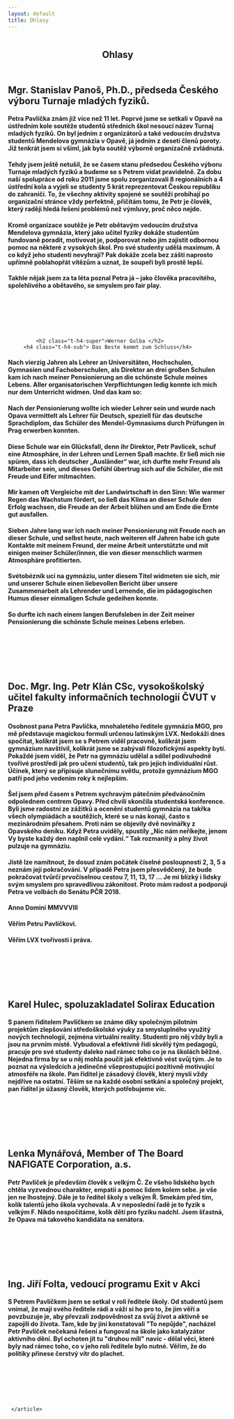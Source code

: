```yaml
---
layout: default
title: Ohlasy
---
```

<div class="row">
  <div class="medium-12  columns">
    <article itemtype="http://schema.org/BlogPosting" itemscope="">
      <link itemprop="mainEntityOfPage" href="/volby/senat/">
        <header class="c-page-header">
          <h1 itemprop="headline" class="c-page-title">Ohlasy</h1>
        </header>
         <h2 class="t-h4-super">Mgr. Stanislav Panoš, Ph.D., předseda Českého výboru Turnaje mladých fyziků. </h2>
          <h4 class="t-h4-sub">Petra Pavlíčka znám již více než 11 let. Poprvé jsme se setkali v Opavě na ústředním kole soutěže studentů středních škol nesoucí název Turnaj mladých fyziků. On byl jedním z organizátorů a také vedoucím družstva studentů Mendelova gymnázia v Opavě, já jedním z deseti členů poroty. Již tenkrát jsem si všiml, jak byla soutěž výborně organizačně zvládnutá. </h4>
          <h4 class="t-h4-sub">Tehdy jsem ještě netušil, že se časem stanu předsedou Českého výboru Turnaje mladých fyziků a budeme se s Petrem vídat pravidelně. Za dobu naší spolupráce od roku 2011 jsme spolu zorganizovali 8 regionálních a 4 ústřední kola a vyjeli se studenty 5 krát reprezentovat Českou republiku do zahraničí. To, že všechny aktivity spojené se soutěží probíhají po organizační stránce vždy perfektně, přičítám tomu, že Petr je člověk, který raději hledá řešení problémů než výmluvy, proč něco nejde.</h4>
          <h4 class="t-h4-sub">Kromě organizace soutěže je Petr obětavým vedoucím družstva Mendelova gymnázia, který jako učitel fyziky dokáže studentům fundovaně poradit, motivovat je, podporovat nebo jim zajistit
odbornou pomoc na některé z vysokých škol. Pro své studenty udělá maximum. A co když jeho studenti nevyhrají? Pak dokáže zcela bez zášti naprosto upřímně poblahopřát vítězům a uznat, že
soupeři byli prostě lepší.</h4>
          <h4 class="t-h4-sub">Takhle nějak jsem za ta léta poznal Petra já – jako člověka pracovitého, spolehlivého a obětavého, se smyslem pro fair play.</h4>

<p><br></p>
<p><br></p>
<p><br></p>


             <h2 class="t-h4-super">Werner Gulba </h2>
         <h4 class="t-h4-sub"> Das Beste kommt zum Schluss</h4>
<h4 class="t-h4-sub">Nach vierzig Jahren als Lehrer an Universitäten, Hochschulen, Gymnasien und Fachoberschulen, als Direktor an drei großen Schulen kam ich nach meiner Pensionierung an die schönste Schule meines Lebens. Aller organisatorischen Verpflichtungen ledig konnte ich mich nur dem Unterricht widmen. Und das kam so:</h4>
<h4 class="t-h4-sub">Nach der Pensionierung wollte ich wieder Lehrer sein und wurde nach Opava vermittelt als Lehrer für Deutsch, speziell für das deutsche Sprachdiplom, das Schüler des Mendel-Gymnasiums durch Prüfungen in Prag erwerben konnten.</h4>
<h4 class="t-h4-sub">Diese Schule war ein Glücksfall, denn ihr Direktor, Petr Pavlicek, schuf eine Atmosphäre, in der Lehren und Lernen Spaß machte. Er ließ mich nie spüren, dass ich deutscher „Ausländer“ war, ich durfte mehr Freund als Mitarbeiter sein, und dieses Gefühl übertrug sich auf die Schüler, die mit Freude und Eifer mitmachten. </h4>
<h4 class="t-h4-sub">Mir kamen oft Vergleiche mit der Landwirtschaft in den Sinn: Wie warmer Regen das Wachstum fördert, so ließ das Klima an dieser Schule den Erfolg wachsen, die Freude an der Arbeit blühen und am Ende die Ernte gut ausfallen.</h4>
<h4 class="t-h4-sub">Sieben Jahre lang war ich nach meiner Pensionierung mit Freude noch an dieser Schule, und selbst heute, nach weiteren elf Jahren habe ich gute Kontakte mit meinem Freund, der meine Arbeit unterstützte und mit einigen meiner Schüler/innen, die von dieser menschlich warmen Atmosphäre profitierten.</h4>
<h4 class="t-h4-sub">Svétobézník ucí na gymnáziu, unter diesem Titel widmeten sie sich, mir und unserer Schule einen liebevollen Bericht über unsere Zusammenarbeit als Lehrender und Lernende, die im pädagogischen Humus dieser einmaligen Schule gedeihen konnte.</h4>
<h4 class="t-h4-sub">So durfte ich nach einem langen Berufsleben in der Zeit meiner Pensionierung die schönste Schule meines Lebens erleben.</h4>

<p><br></p>
<p><br></p>
<p><br></p>
            <h2 class="t-h4-super">Doc. Mgr. Ing. Petr Klán CSc, vysokoškolský učitel fakulty informačních technologií ČVUT v Praze </h2>
          <h4 class="t-h4-sub">  Osobnost pana Petra Pavlíčka, mnohaletého ředitele gymnázia MGO, pro mě představuje magickou formuli určenou latinským LVX. Nedokáži dnes spočítat, kolikrát jsem se s Petrem viděl pracovně, kolikrát jsem gymnázium navštívil, kolikrát jsme se zabývali filozofickými aspekty bytí. Pokaždé jsem viděl, že Petr na gymnáziu udělal a sdílel podivuhodně tvořivé prostředí jak pro učení studentů, tak pro jejich individuální růst. Účinek, který se připisuje slunečnímu světlu, protože gymnázium MGO patří pod jeho vedením roky k nejlepším. </h4>
<h4 class="t-h4-sub"> Šel jsem před časem s Petrem sychravým pátečním předvánočním odpolednem centrem Opavy. Před chvílí skončila studentská konference. Byli jsme radostní ze zážitků a ocenění studentů gymnázia na takřka všech olympiádách a soutěžích, které se u nás konají, často s mezinárodním přesahem. Proti nám se objevily dvě novinářky z Opavského deníku. Když Petra uviděly, spustily „Nic nám neříkejte, jenom Vy byste každý den naplnil celé vydání.“ Tak rozmanitý a plný život pulzuje na gymnáziu. </h4>
 <h4 class="t-h4-sub"> Jistě lze namítnout, že dosud znám počátek číselné posloupnosti 2, 3, 5 a neznám její pokračování. V případě Petra jsem přesvědčený, že bude pokračovat tvůrčí prvočíselnou cestou 7, 11, 13, 17 … Je mi blízký i lidsky svým smyslem pro spravedlivou zákonitost. Proto mám radost a podporuji Petra ve volbách do Senátu PČR 2018. </h4>

  <h4 class="t-h4-sub"> Anno Domini MMVVVIII  </h4> 
 <h4 class="t-h4-sub"> Věřím Petru Pavlíčkovi.  </h4>
  <h4 class="t-h4-sub"> Věřím LVX tvořivosti i práva. </h4> 

<p><br></p>
<p><br></p>
<p><br></p>

<h2 class="t-h4-super">Karel Hulec, spoluzakladatel Solirax Education </h2>
          <h4 class="t-h4-sub">S panem řiditelem Pavlíčkem se známe díky společným pilotním projektům zlepšování středoškolské výuky za smysluplného využitý nových technologií, zejména virtuální reality. Studenti pro něj vždy byli a jsou na prvním místě. Vybudoval a efektivně řídí skvělý tým pedagogů, pracuje pro své studenty daleko nad rámec toho co je na školách běžné. Nejedna firma by se u něj mohla poučit jak efektivně vést svůj tým. Je to poznat na výsledcích a jedinečné všeprostupující pozitivně motivující atmosféře na škole. Pan řiditel je zásadový člověk, který myslí vždy nejdříve na ostatní. Těším se na každé osobní setkání a společný projekt, pan řiditel je úžasný člověk, kterých potřebujeme víc.  </h4>
        
<p><br></p>
<p><br></p>
<p><br></p>
<h2 class="t-h4-super">Lenka Mynářová, Member of The Board NAFIGATE Corporation, a.s. </h2>
          <h4 class="t-h4-sub">Petr Pavlíček je především člověk s velkým Č. Ze všeho lidského bych chtěla vyzvednou charakter, empatii a pomoc lidem kolem sebe. je vše jen  ne lhostejný. Dále je to ředitel školy s velkým Ř. Smekám před tím, kolik talentů jeho škola vychovala. A v neposlední řadě je to fyzik s velkým F. Nikdo nespočítáme, kolik dětí pro fyziku nadchl. Jsem šťastná, že Opava má takového kandidáta na senátora.  </h4>
        
<p><br></p>
<p><br></p>
<p><br></p>
<h2 class="t-h4-super">Ing. Jiří Folta, vedoucí programu Exit v Akci  </h2>
          <h4 class="t-h4-sub">S Petrem Pavlíčkem jsem se setkal v roli ředitele školy. Od studentů jsem vnímal, že mají svého ředitele rádi a váží si ho pro to, že jim věří a povzbuzuje je, aby převzali zodpovědnost za svůj život a aktivně se zapojili do života. Tam, kde by jiní konstatovali "To nepůjde", nacházel Petr Pavlíček nečekaná řešení a fungoval na škole jako katalyzátor aktivního dění. Byl ochoten jít tu "druhou míli" navíc - dělal věci, které byly nad rámec toho, co v jeho roli ředitele bylo nutné. Věřím, že do politiky přinese čerstvý vítr do plachet.  </h4>
        
<p><br></p>
<p><br></p>
<p><br></p>



     </article>
  </div>
</div>